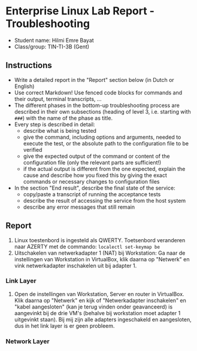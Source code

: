 # Enterprise Linux Lab Report - Troubleshooting

- Student name: Hilmi Emre Bayat
- Class/group: TIN-TI-3B (Gent)

## Instructions

- Write a detailed report in the "Report" section below (in Dutch or English)
- Use correct Markdown! Use fenced code blocks for commands and their output, terminal transcripts, ...
- The different phases in the bottom-up troubleshooting process are described in their own subsections (heading of level 3, i.e. starting with `###`) with the name of the phase as title.
- Every step is described in detail:
    - describe what is being tested
    - give the command, including options and arguments, needed to execute the test, or the absolute path to the configuration file to be verified
    - give the expected output of the command or content of the configuration file (only the relevant parts are sufficient!)
    - if the actual output is different from the one expected, explain the cause and describe how you fixed this by giving the exact commands or necessary changes to configuration files
- In the section "End result", describe the final state of the service:
    - copy/paste a transcript of running the acceptance tests
    - describe the result of accessing the service from the host system
    - describe any error messages that still remain

## Report
1. Linux toestenbord is ingesteld als QWERTY. Toetsenbord veranderen naar AZERTY met de commando:  `localectl set-keymap be`
2. Uitschakelen van netwerkadapter 1 (NAT) bij Workstation: Ga naar de instellingen van Workstation in VirtualBox, klik daarna op "Netwerk" en vink netwerkadapter inschakelen uit bij adapter 1.
### Link Layer
1. Open de instellingen van Workstation, Server en router in VirtualBox. Klik daarna op "Netwerk" en kijk of "Netwerkadapter inschakelen" en "kabel aangesloten" (kan je terug vinden onder geavanceerd) is aangevinkt bij de drie VM's (behalve bij workstation moet adapter 1 uitgevinkt staan). Bij mij zijn alle adapters ingeschakeld en aangesloten, dus in het link layer is er geen probleem. 
### Network Layer




